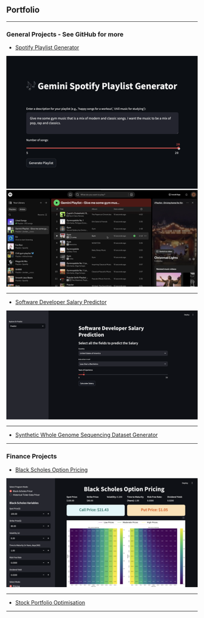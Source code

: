 ## Portfolio

---

### General Projects - See GitHub for more

- [Spotify Playlist Generator](https://github.com/onionsp/Spotify-Playlist-Generator)
<img src="images/spotify1.png?raw=true"/>
<img src="images/spotify2.png?raw=true"/>

---
- [Software Developer Salary Predictor](https://github.com/onionsp/Developer-Salary-Predictor/tree/main)
<img src="images/salary1.png?raw=true"/>

---
- [Synthetic Whole Genome Sequencing Dataset Generator](https://github.com/onionsp/Synthetic-WGS-Dataset-Generator)

---

### Finance Projects

- [Black Scholes Option Pricing](https://github.com/onionsp/Black-Scholes-heatmap)
<img src="images/pricing_heatmap.png?raw=true"/>

---
- [Stock Portfolio Optimisation](https://github.com/onionsp/Portfolio-Optimisation)




---
<p style="font-size:11px"></p>
<!-- Remove above link if you don't want to attibute -->
